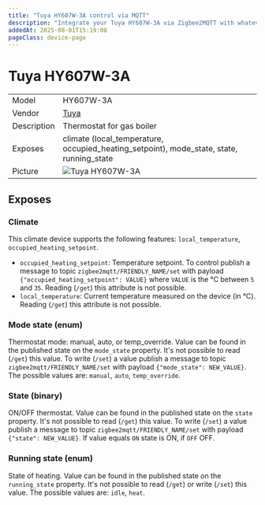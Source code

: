 ```yaml
---
title: "Tuya HY607W-3A control via MQTT"
description: "Integrate your Tuya HY607W-3A via Zigbee2MQTT with whatever smart home infrastructure you are using without the vendor's bridge or gateway."
addedAt: 2025-08-01T15:19:08
pageClass: device-page
---
```


<!-- !!!! -->
<!-- ATTENTION: This file is auto-generated through docgen! -->
<!-- You can only edit the "Notes"-Section between the two comment lines "Notes BEGIN" and "Notes END". -->
<!-- Do not use h1 or h2 heading within "## Notes"-Section. -->
<!-- !!!! -->

# Tuya HY607W-3A

|     |     |
|-----|-----|
| Model | HY607W-3A  |
| Vendor  | [Tuya](/supported-devices/#v=Tuya)  |
| Description | Thermostat for gas boiler |
| Exposes | climate (local_temperature, occupied_heating_setpoint), mode_state, state, running_state |
| Picture | ![Tuya HY607W-3A](https://www.zigbee2mqtt.io/images/devices/HY607W-3A.png) |


<!-- Notes BEGIN: You can edit here. Add "## Notes" headline if not already present. -->


<!-- Notes END: Do not edit below this line -->




## Exposes

### Climate 
This climate device supports the following features: `local_temperature`, `occupied_heating_setpoint`.
- `occupied_heating_setpoint`: Temperature setpoint. To control publish a message to topic `zigbee2mqtt/FRIENDLY_NAME/set` with payload `{"occupied_heating_setpoint": VALUE}` where `VALUE` is the °C between `5` and `35`. Reading (`/get`) this attribute is not possible.
- `local_temperature`: Current temperature measured on the device (in °C). Reading (`/get`) this attribute is not possible.

### Mode state (enum)
Thermostat mode: manual, auto, or temp_override.
Value can be found in the published state on the `mode_state` property.
It's not possible to read (`/get`) this value.
To write (`/set`) a value publish a message to topic `zigbee2mqtt/FRIENDLY_NAME/set` with payload `{"mode_state": NEW_VALUE}`.
The possible values are: `manual`, `auto`, `temp_override`.

### State (binary)
ON/OFF thermostat.
Value can be found in the published state on the `state` property.
It's not possible to read (`/get`) this value.
To write (`/set`) a value publish a message to topic `zigbee2mqtt/FRIENDLY_NAME/set` with payload `{"state": NEW_VALUE}`.
If value equals `ON` state is ON, if `OFF` OFF.

### Running state (enum)
State of heating.
Value can be found in the published state on the `running_state` property.
It's not possible to read (`/get`) or write (`/set`) this value.
The possible values are: `idle`, `heat`.

